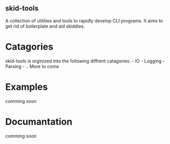 ## skid-tools
A collection of utilities and tools to rapidly develop CLI programs. It aims to get rid of boilerplate and aid skiddies.

# Catagories
skid-tools is orginized into the following diffrent catagories:
    - IO
    - Logging
    - Parsing
    - .. More to come

# Examples
comming soon
# Documantation
comming soon

